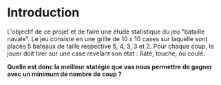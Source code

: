 Introduction
=============

L'objectif de ce projet et de faire une étude statistique du jeu "bataille navale".
Le jeu consiste en une grille de 10 x 10 cases sur laquelle sont placés 5 bateaux de taille respective 5, 4, 3, 3 et 2.
Pour chaque coup, le jouer doit tirer sur une case révélant son état : Raté, touché, ou coulé.


**Quelle est donc la meilleur statégie que vas nous permettre de gagner avec un minimum de nombre de coup ?**